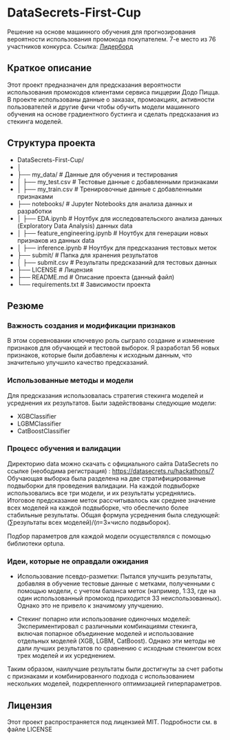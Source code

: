 # DataSecrets-First-Cup
Решение на основе машинного обучения для прогнозирования вероятности использования промокода покупателем. 7-е место из 76 участников конкурса. Ссылка: [Лидерборд](https://datasecrets.ru/hackathons/7?aspect=leaderboard)

## Краткое описание
Этот проект предназначен для предсказания вероятности использования промокодов клиентами сервиса пиццерии Додо Пицца. В проекте использованы данные о заказах, промоакциях, активности пользователей и другие фичи чтобы обучить модели машинного обучения на основе градиентного бустинга и сделать предсказания из стекинга моделей.

## Структура проекта
- DataSecrets-First-Cup/
- │
- ├── my_data/                         # Данные для обучения и тестирования
- │   ├── my_test.csv                  # Тестовые данные с добавленными признаками
- │   ├── my_train.csv                 # Тренировочные данные с добавленными признаками
- ├── notebooks/                       # Jupyter Notebooks для анализа данных и разработки
- │   ├── EDA.ipynb                    # Ноутбук для исследовательского анализа данных (Exploratory Data Analysis) данных data
- │   ├── feature_engineering.ipynb    # Ноутбук для генерации новых признаков из данных data
- │   ├── inference.ipynb              # Ноутбук для предсказания тестовых меток
- ├── submit/                          # Папка для хранения результатов
- │   ├── submit.csv                   # Результаты предсказаний для тестовых данных
- ├── LICENSE                          # Лицензия
- ├── README.md                        # Описание проекта (данный файл)
- └── requirements.txt                 # Зависимости проекта

## Резюме

### Важность создания и модификации признаков
В этом соревновании ключевую роль сыграло создание и изменение признаков для обучающей и тестовой выборок. Я разработал 56 новых признаков, которые были добавлены к исходным данным, что значительно улучшило качество предсказаний.

### Использованные методы и модели
Для предсказания использовалась стратегия стекинга моделей и усреднения их результатов. Были задействованы следующие модели:

- XGBClassifier
- LGBMClassifier
- CatBoostClassifier
  
### Процесс обучения и валидации
Директорию data можно скачать с официального сайта DataSecrets по ссылке (неободима регистрация) : https://datasecrets.ru/hackathons/7
Обучающая выборка была разделена на две стратифицированные подвыборки для проведения валидации. На каждой подвыборке использовались все три модели, и их результаты усреднялись. Итоговое предсказание меток рассчитывалось как среднее значение всех моделей на каждой подвыборке, что обеспечило более стабильные результаты. Общая формула усреднения была следующей: 
(∑результаты всех моделей)/(𝑛=3×число подвыборок).

Подбор параметров для каждой модели осуществлялся с помощью библиотеки optuna.

### Идеи, которые не оправдали ожидания
- Использование псевдо-разметки:
Пытался улучшить результаты, добавляя в обучение тестовые данные с метками, полученными с помощью модели, с учетом баланса меток (например, 1:33, где на один использованный промокод приходится 33 неиспользованных). Однако это не привело к значимому улучшению.

- Стекинг попарно или использование одиночных моделей:
Экспериментировал с различными комбинациями стекинга, включая попарное объединение моделей и использование отдельных моделей (XGB, LGBM, CatBoost). Однако эти методы не дали лучших результатов по сравнению с исходным стекингом всех трех моделей и их усреднением.


Таким образом, наилучшие результаты были достигнуты за счет работы с признаками и комбинированного подхода с использованием нескольких моделей, подкрепленного оптимизацией гиперпараметров.

## Лицензия
Этот проект распространяется под лицензией MIT. Подробности см. в файле LICENSE
